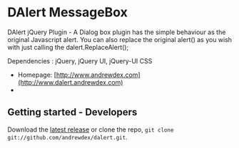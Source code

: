 DAlert MessageBox 
======

DAlert jQuery Plugin - A Dialog box plugin has the simple behaviour as the original Javascript alert. You can also replace the original alert() as you wish with just calling the dalert.ReplaceAlert();

Dependencies : jQuery, jQuery UI, jQuery-UI CSS



* Homepage: [http://www.andrewdex.com](http://www.dalert.andrewdex.com)
* 

## Getting started - Developers

Download the [latest release](https://github.com/andrewdex/dalert/master) or clone the repo, `git clone git://github.com/andrewdex/dalert.git`.

